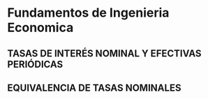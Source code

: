 # Fundamentos de Ingenieria Economica
## TASAS DE INTERÉS NOMINAL Y EFECTIVAS PERIÓDICAS
## EQUIVALENCIA DE TASAS NOMINALES
